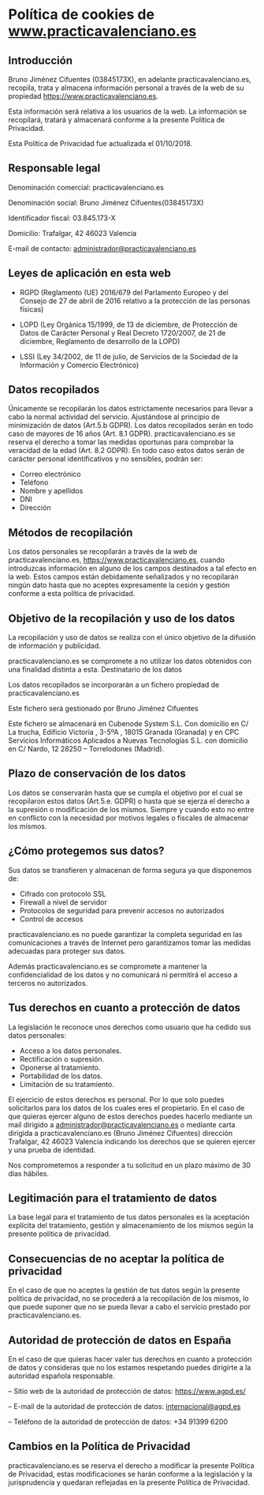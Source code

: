 # Política de cookies de www.practicavalenciano.es


## Introducción

Bruno Jiménez Cifuentes (03845173X), en adelante practicavalenciano.es, recopila, trata y almacena información personal a través de la web de su propiedad https://www.practicavalenciano.es.

Esta información será relativa a los usuarios de la web. La información se recopilará, tratará y almacenará conforme a la presente Política de Privacidad.

Esta Política de Privacidad fue actualizada el 01/10/2018.


## Responsable legal

Denominación comercial: practicavalenciano.es

Denominación social: Bruno Jiménez Cifuentes(03845173X)

Identificador fiscal: 03.845.173-X

Domicilio: Trafalgar, 42 46023 Valencia

E-mail de contacto: administrador@practicavalenciano.es

## Leyes de aplicación en esta web

- RGPD (Reglamento (UE) 2016/679 del Parlamento Europeo y del Consejo de 27 de abril de 2016 relativo a la protección de las personas físicas)

- LOPD (Ley Orgánica 15/1999, de 13 de diciembre, de Protección de Datos de Carácter Personal y Real Decreto 1720/2007, de 21 de diciembre, Reglamento de desarrollo de la LOPD)

- LSSI (Ley 34/2002, de 11 de julio, de Servicios de la Sociedad de la Información y Comercio Electrónico)

## Datos recopilados

Únicamente se recopilarán los datos estrictamente necesarios para llevar a cabo la normal actividad del servicio. Ajustándose al principio de minimización de datos (Art.5.b GDPR).
Los datos recopilados serán en todo caso de mayores de 16 años (Art. 8.1 GDPR). practicavalenciano.es se reserva el derecho a tomar las medidas oportunas para comprobar la veracidad de la edad (Art. 8.2 GDPR).
En todo caso estos datos serán de carácter personal identificativos y no sensibles, podrán ser:

- Correo electrónico
- Teléfono
- Nombre y apellidos
- DNI
- Dirección

## Métodos de recopilación

Los datos personales se recopilarán a través de la web de practicavalenciano.es, https://www.practicavalenciano.es, cuando introduzcas información en alguno de los campos destinados a tal efecto en la web. Estos campos están debidamente señalizados y no recopilarán ningún dato hasta que no aceptes expresamente la cesión y gestión conforme a esta política de privacidad.

## Objetivo de la recopilación y uso de los datos

La recopilación y uso de datos se realiza con el único objetivo de la difusión de información y publicidad.

practicavalenciano.es se compromete a no utilizar los datos obtenidos con una finalidad distinta a esta.
Destinatario de los datos

Los datos recopilados se incorporarán a un fichero propiedad de practicavalenciano.es

Este fichero será gestionado por Bruno Jiménez Cifuentes

Este fichero se almacenará en Cubenode System S.L. Con domicilio en C/ La trucha, Edificio Victoria , 3-5ºA , 18015 Granada (Granada) y en CPC Servicios Informáticos Aplicados a Nuevas Tecnologías S.L. con domicilio en C/ Nardo, 12 28250 – Torrelodones (Madrid).

## Plazo de conservación de los datos

Los datos se conservarán hasta que se cumpla el objetivo por el cual se recopilaron estos datos (Art.5.e. GDPR) o hasta que se ejerza el derecho a la supresión o modificación de los mismos. Siempre y cuando esto no entre en conflicto con la necesidad por motivos legales o fiscales de almacenar los mismos.

## ¿Cómo protegemos sus datos?

Sus datos se transfieren y almacenan de forma segura ya que disponemos de:

- Cifrado con protocolo SSL
- Firewall a nivel de servidor
- Protocolos de seguridad para prevenir accesos no autorizados
- Control de accesos

practicavalenciano.es no puede garantizar la completa seguridad en las comunicaciones a través de Internet pero garantizamos tomar las medidas adecuadas para proteger sus datos.

Además practicavalenciano.es se compromete a mantener la confidencialidad de los datos y no comunicará ni permitirá el acceso a terceros no autorizados.

## Tus derechos en cuanto a protección de datos

La legislación le reconoce unos derechos como usuario que ha cedido sus datos personales:

- Acceso a los datos personales.
- Rectificación o supresión.
- Oponerse al tratamiento.
- Portabilidad de los datos.
- Limitación de su tratamiento.

El ejercicio de estos derechos es personal. Por lo que solo puedes solicitarlos para los datos de los cuales eres el propietario.
En el caso de que quieras ejercer alguno de estos derechos puedes hacerlo mediante un mail dirigido a administrador@practicavalenciano.es o mediante carta dirigida a practicavalenciano.es (Bruno Jiménez Cifuentes) dirección Trafalgar, 42 46023 Valencia indicando los derechos que se quieren ejercer y una prueba de identidad.

Nos comprometemos a responder a tu solicitud en un plazo máximo de 30 días hábiles.

## Legitimación para el tratamiento de datos

La base legal para el tratamiento de tus datos personales es la aceptación explícita del tratamiento, gestión y almacenamiento de los mismos según la presente política de privacidad.

## Consecuencias de no aceptar la política de privacidad

En el caso de que no aceptes la gestión de tus datos según la presente política de privacidad, no se procederá a la recopilación de los mismos, lo que puede suponer que no se pueda llevar a cabo el servicio prestado por practicavalenciano.es.

## Autoridad de protección de datos en España

En el caso de que quieras hacer valer tus derechos en cuanto a protección de datos y consideras que no los estamos respetando puedes dirigirte a la autoridad española responsable.

– Sitio web de la autoridad de protección de datos: https://www.agpd.es/

– E-mail de la autoridad de protección de datos: internacional@agpd.es

– Teléfono de la autoridad de protección de datos: +34 91399 6200

## Cambios en la Política de Privacidad

practicavalenciano.es se reserva el derecho a modificar la presente Política de Privacidad, estas modificaciones se harán conforme a la legislación y la jurisprudencia y quedaran reflejadas en la presente Política de Privacidad.

